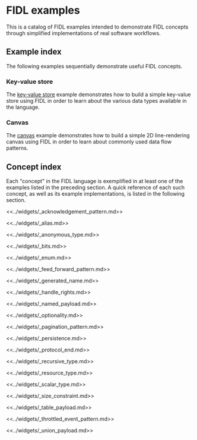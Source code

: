 # FIDL examples

This is a catalog of FIDL examples intended to demonstrate FIDL concepts through
simplified implementations of real software workflows.

## Example index

The following examples sequentially demonstrate useful FIDL concepts.

<!-- DO_NOT_REMOVE_COMMENT:examples (Why? See: /tools/fidl/scripts/canonical_example/README.md) -->

### Key-value store

The [key-value store][example_key_value_store] example demonstrates how to build
a simple key-value store using FIDL in order to learn about the various data
types available in the language.

### Canvas

The [canvas][example_canvas] example demonstrates how to build a simple 2D
line-rendering canvas using FIDL in order to learn about commonly used data flow
patterns.

<!-- /DO_NOT_REMOVE_COMMENT:examples (Why? See: /tools/fidl/scripts/canonical_example/README.md) -->

## Concept index

Each "concept" in the FIDL language is exemplified in at least one of the
examples listed in the preceding section. A quick reference of each such
concept, as well as its example implementations, is listed in the following
section.

<!-- DO_NOT_REMOVE_COMMENT:concepts (Why? See: /tools/fidl/scripts/canonical_example/README.md) -->

<<../widgets/_acknowledgement_pattern.md>>

<<../widgets/_alias.md>>

<<../widgets/_anonymous_type.md>>

<<../widgets/_bits.md>>

<<../widgets/_enum.md>>

<<../widgets/_feed_forward_pattern.md>>

<<../widgets/_generated_name.md>>

<<../widgets/_handle_rights.md>>

<<../widgets/_named_payload.md>>

<<../widgets/_optionality.md>>

<<../widgets/_pagination_pattern.md>>

<<../widgets/_persistence.md>>

<<../widgets/_protocol_end.md>>

<<../widgets/_recursive_type.md>>

<<../widgets/_resource_type.md>>

<<../widgets/_scalar_type.md>>

<<../widgets/_size_constraint.md>>

<<../widgets/_table_payload.md>>

<<../widgets/_throttled_event_pattern.md>>

<<../widgets/_union_payload.md>>

<!-- /DO_NOT_REMOVE_COMMENT:concepts (Why? See: /tools/fidl/scripts/canonical_example/README.md) -->

[example_canvas]: canvas/README.md
[example_key_value_store]: key_value_store/README.md
